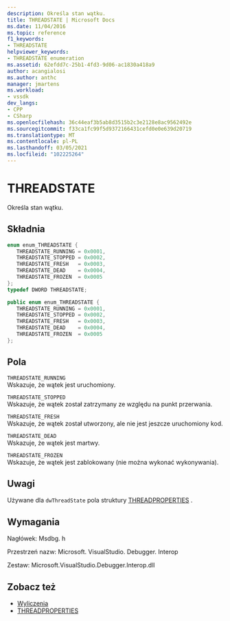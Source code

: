 ```yaml
---
description: Określa stan wątku.
title: THREADSTATE | Microsoft Docs
ms.date: 11/04/2016
ms.topic: reference
f1_keywords:
- THREADSTATE
helpviewer_keywords:
- THREADSTATE enumeration
ms.assetid: 62efdd7c-25b1-4fd3-9d06-ac1830a418a9
author: acangialosi
ms.author: anthc
manager: jmartens
ms.workload:
- vssdk
dev_langs:
- CPP
- CSharp
ms.openlocfilehash: 36c44eaf3b5ab8d3515b2c3e2128e8ac9562492e
ms.sourcegitcommit: f33ca1fc99f5d9372166431cefd0e0e639d20719
ms.translationtype: MT
ms.contentlocale: pl-PL
ms.lasthandoff: 03/05/2021
ms.locfileid: "102225264"
---
```

# <a name="threadstate"></a>THREADSTATE
Określa stan wątku.

## <a name="syntax"></a>Składnia

```cpp
enum enum_THREADSTATE { 
   THREADSTATE_RUNNING = 0x0001,
   THREADSTATE_STOPPED = 0x0002,
   THREADSTATE_FRESH   = 0x0003,
   THREADSTATE_DEAD    = 0x0004,
   THREADSTATE_FROZEN  = 0x0005
};
typedef DWORD THREADSTATE;
```

```csharp
public enum enum_THREADSTATE { 
   THREADSTATE_RUNNING = 0x0001,
   THREADSTATE_STOPPED = 0x0002,
   THREADSTATE_FRESH   = 0x0003,
   THREADSTATE_DEAD    = 0x0004,
   THREADSTATE_FROZEN  = 0x0005
};
```

## <a name="fields"></a>Pola
 `THREADSTATE_RUNNING`\
 Wskazuje, że wątek jest uruchomiony.

 `THREADSTATE_STOPPED`\
 Wskazuje, że wątek został zatrzymany ze względu na punkt przerwania.

 `THREADSTATE_FRESH`\
 Wskazuje, że wątek został utworzony, ale nie jest jeszcze uruchomiony kod.

 `THREADSTATE_DEAD`\
 Wskazuje, że wątek jest martwy.

 `THREADSTATE_FROZEN`\
 Wskazuje, że wątek jest zablokowany (nie można wykonać wykonywania).

## <a name="remarks"></a>Uwagi
 Używane dla `dwThreadState` pola struktury [THREADPROPERTIES](../../../extensibility/debugger/reference/threadproperties.md) .

## <a name="requirements"></a>Wymagania
 Nagłówek: Msdbg. h

 Przestrzeń nazw: Microsoft. VisualStudio. Debugger. Interop

 Zestaw: Microsoft.VisualStudio.Debugger.Interop.dll

## <a name="see-also"></a>Zobacz też
- [Wyliczenia](../../../extensibility/debugger/reference/enumerations-visual-studio-debugging.md)
- [THREADPROPERTIES](../../../extensibility/debugger/reference/threadproperties.md)
